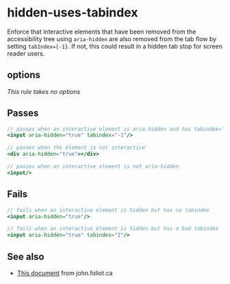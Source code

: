 # hidden-uses-tabindex

Enforce that interactive elements that have been removed from
the accessibility tree using `aria-hidden` are also removed from
the tab flow by setting `tabIndex={-1}`.  If not, this could result
in a hidden tab stop for screen reader users.


## options

*This rule takes no options*

## Passes

```jsx harmony
// passes when an interactive element is aria-hidden and has tabindex="-1"
<input aria-hidden="true" tabindex="-1"/>

// passes when the element is not interactive
<div aria-hidden="true"></div>

// passes when an interactive element is not aria-hidden
<input/>
```

## Fails

```jsx harmony
// fails when an interactive element is hidden but has no tabindex
<input aria-hidden="true"/>

// fails when an interactive element is hidden but has a bad tabindex
<input aria-hidden="true" tabindex="2"/>
```

## See also

 - [This document](http://john.foliot.ca/aria-hidden) from john.foliot.ca
